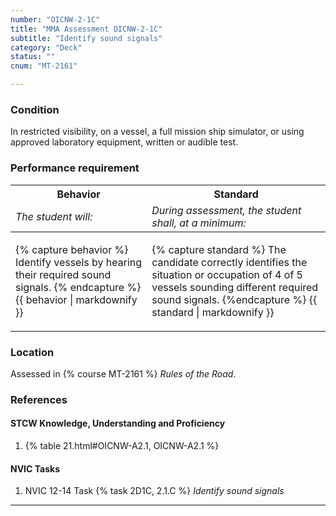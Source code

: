 ```yaml
---
number: "OICNW-2-1C"
title: "MMA Assessment OICNW-2-1C"
subtitle: "Identify sound signals"
category: "Deck"
status: ""
cnum: "MT-2161"

---
```

### Condition

In restricted visibility, on a vessel, a full mission ship simulator, or using approved laboratory equipment, written or audible test.

### Performance requirement 

<table width='100%' class='Guidelines'>
 <thead>
 <tr>
     <th class='thirty'>Behavior</th>
     <th class='seventy'>Standard</th>
 </tr>
 <tr>
     <td><em>The student will:</em></td>
     <td><em>During assessment, the student shall, at a minimum:</em></td>
 </tr>
 </thead>
 <tbody>
 

<tr><td>

{% capture behavior %}
Identify vessels by hearing their required sound signals.
{% endcapture %}
{{ behavior | markdownify }}

</td><td>

{% capture standard %}
The candidate correctly identifies the situation or occupation of 4 of 5 vessels sounding different required sound signals.
{%endcapture %}
{{ standard | markdownify }}

</td></tr>



 </tbody>
 </table>

### Location

Assessed in  {% course  MT-2161 %}  *Rules of the Road*.

### References

#### STCW Knowledge, Understanding and Proficiency

1. {% table 21.html#OICNW-A2.1, OICNW-A2.1 %}


#### NVIC Tasks

1. NVIC 12-14 Task {% task 2D1C, 2.1.C %} *Identify sound signals*



***

